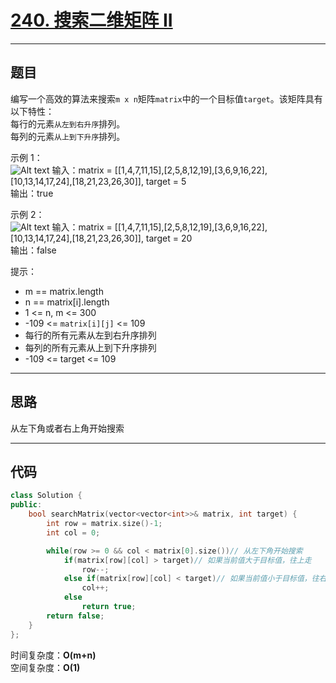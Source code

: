 # [240. 搜索二维矩阵 II](https://leetcode.cn/problems/search-a-2d-matrix-ii/)

---

## 题目

编写一个高效的算法来搜索`m x n`矩阵`matrix`中的一个目标值`target`。该矩阵具有以下特性：  
每行的元素`从左到右升序`排列。  
每列的元素`从上到下升序`排列。

示例 1：  
![Alt text]([image.png](https://github.com/yang-yang-o-o/CodingNotes/blob/main/Coding/asset/240_1.png))
输入：matrix = [[1,4,7,11,15],[2,5,8,12,19],[3,6,9,16,22],[10,13,14,17,24],[18,21,23,26,30]], target = 5  
输出：true  

示例 2：  
![Alt text]([image-1.png](https://github.com/yang-yang-o-o/CodingNotes/blob/main/Coding/asset/240_2.png))
输入：matrix = [[1,4,7,11,15],[2,5,8,12,19],[3,6,9,16,22],[10,13,14,17,24],[18,21,23,26,30]], target = 20  
输出：false  

提示：  

- m == matrix.length
- n == matrix[i].length
- 1 <= n, m <= 300
- -109 <= `matrix[i][j]` <= 109
- 每行的所有元素从左到右升序排列
- 每列的所有元素从上到下升序排列
- -109 <= target <= 109

---

## 思路

从左下角或者右上角开始搜索

---

## 代码

```C++
class Solution {
public:
    bool searchMatrix(vector<vector<int>>& matrix, int target) {
        int row = matrix.size()-1;
        int col = 0;

        while(row >= 0 && col < matrix[0].size())// 从左下角开始搜索
            if(matrix[row][col] > target)// 如果当前值大于目标值，往上走
                row--;
            else if(matrix[row][col] < target)// 如果当前值小于目标值，往右走
                col++;
            else
                return true;
        return false;
    }
};
```

时间复杂度：**O(m+n)**  
空间复杂度：**O(1)**
